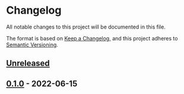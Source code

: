 # Changelog

All notable changes to this project will be documented in this file.

The format is based on [Keep a Changelog](https://keepachangelog.com/en/1.0.0/),
and this project adheres to [Semantic Versioning](https://semver.org/spec/v2.0.0.html).

## [Unreleased]

## [0.1.0] - 2022-06-15





 [Unreleased]: https://github.com/giantswarm/webhook-exporter/compare/v0.1.0...HEAD
[0.1.0]: https://github.com/giantswarm/webhook-exporter/releases/tag/v0.1.0
